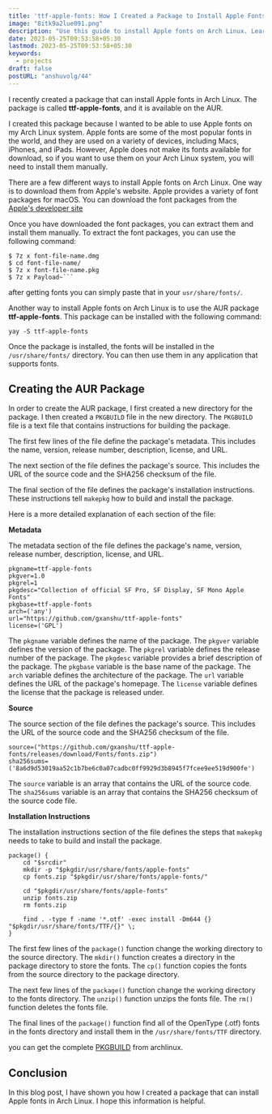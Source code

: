 ```yaml
---
title: 'ttf-apple-fonts: How I Created a Package to Install Apple Fonts in Arch Linux'
image: "8itk9a2lue091.png"
description: "Use this guide to install Apple fonts on Arch Linux. Learn how to install Apple fonts manually or with the AUR package ttf-apple-fonts. best way to install apple fonts in arch linux systems with just one command"
date: 2023-05-25T09:53:58+05:30
lastmod: 2023-05-25T09:53:58+05:30
keywords:
  - projects
draft: false
postURL: "anshuvolg/44"
---
```


I recently created a package that can install Apple fonts in Arch Linux. The package is called **ttf-apple-fonts**, and it is available on the AUR.

I created this package because I wanted to be able to use Apple fonts on my Arch Linux system. Apple fonts are some of the most popular fonts in the world, and they are used on a variety of devices, including Macs, iPhones, and iPads. However, Apple does not make its fonts available for download, so if you want to use them on your Arch Linux system, you will need to install them manually.

There are a few different ways to install Apple fonts on Arch Linux. One way is to download them from Apple's website. Apple provides a variety of font packages for macOS. You can download the font packages from the [Apple's developer site](https://developer.apple.com/fonts/)

Once you have downloaded the font packages, you can extract them and install them manually. To extract the font packages, you can use the following command:

````shell
$ 7z x font-file-name.dmg
$ cd font-file-name/
$ 7z x font-file-name.pkg
$ 7z x Payload~```
````

a﻿fter getting fonts you can simply paste that in your `usr/share/fonts/`.

Another way to install Apple fonts on Arch Linux is to use the AUR package **ttf-apple-fonts**. This package can be installed with the following command:

```shell
yay -S ttf-apple-fonts
```

Once the package is installed, the fonts will be installed in the `/usr/share/fonts/` directory. You can then use them in any application that supports fonts.

## Creating the AUR Package

In order to create the AUR package, I first created a new directory for the package. I then created a `PKGBUILD` file in the new directory. The `PKGBUILD` file is a text file that contains instructions for building the package.

The first few lines of the file define the package's metadata. This includes the name, version, release number, description, license, and URL.

The next section of the file defines the package's source. This includes the URL of the source code and the SHA256 checksum of the file.

The final section of the file defines the package's installation instructions. These instructions tell `makepkg` how to build and install the package.

Here is a more detailed explanation of each section of the file:

**Metadata**

The metadata section of the file defines the package's name, version, release number, description, license, and URL.

```shell
pkgname=ttf-apple-fonts
pkgver=1.0
pkgrel=1
pkgdesc="Collection of official SF Pro, SF Display, SF Mono Apple Fonts"
pkgbase=ttf-apple-fonts
arch=('any')
url="https://github.com/gxanshu/ttf-apple-fonts"
license=('GPL')

```

The `pkgname` variable defines the name of the package. The `pkgver` variable defines the version of the package. The `pkgrel` variable defines the release number of the package. The `pkgdesc` variable provides a brief description of the package. The `pkgbase` variable is the base name of the package. The `arch` variable defines the architecture of the package. The `url` variable defines the URL of the package's homepage. The `license` variable defines the license that the package is released under.

**Source**

The source section of the file defines the package's source. This includes the URL of the source code and the SHA256 checksum of the file.

```shell
source=("https://github.com/gxanshu/ttf-apple-fonts/releases/download/Fonts/fonts.zip")
sha256sums=('8a6d9d53019aa52c1b7be6c0a07cadbc0ff9929d3b8945f7fcee9ee519d900fe')

```

The `source` variable is an array that contains the URL of the source code. The `sha256sums` variable is an array that contains the SHA256 checksum of the source code file.

**Installation Instructions**

The installation instructions section of the file defines the steps that `makepkg` needs to take to build and install the package.

```shell
package() {
    cd "$srcdir"
    mkdir -p "$pkgdir/usr/share/fonts/apple-fonts"
    cp fonts.zip "$pkgdir/usr/share/fonts/apple-fonts/"

    cd "$pkgdir/usr/share/fonts/apple-fonts"
    unzip fonts.zip
    rm fonts.zip

    find . -type f -name '*.otf' -exec install -Dm644 {} "$pkgdir/usr/share/fonts/TTF/{}" \;
}

```

The first few lines of the `package()` function change the working directory to the source directory. The `mkdir()` function creates a directory in the package directory to store the fonts. The `cp()` function copies the fonts from the source directory to the package directory.

The next few lines of the `package()` function change the working directory to the fonts directory. The `unzip()` function unzips the fonts file. The `rm()` function deletes the fonts file.

The final lines of the `package()` function find all of the OpenType (.otf) fonts in the fonts directory and install them in the `/usr/share/fonts/TTF` directory.

y﻿ou can get the complete [PKGBUILD](https://aur.archlinux.org/cgit/aur.git/tree/PKGBUILD?h=otf-apple-fonts) from archlinux.

## Conclusion

In this blog post, I have shown you how I created a package that can install Apple fonts in Arch Linux. I hope this information is helpful.
